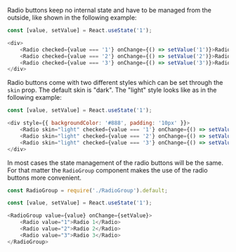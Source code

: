 Radio buttons keep no internal state and have to be managed from the outside, like shown in the
following example:

```javascript
const [value, setValue] = React.useState('1');

<div>
    <Radio checked={value === '1'} onChange={() => setValue('1')}>Radio 1</Radio>
    <Radio checked={value === '2'} onChange={() => setValue('2')}>Radio 2</Radio>
    <Radio checked={value === '3'} onChange={() => setValue('3')}>Radio 3</Radio>
</div>
```

Radio buttons come with two different styles which can be set through the `skin` prop. The default skin is "dark".
The "light" style looks like as in the following example:

```javascript
const [value, setValue] = React.useState('1');

<div style={{ backgroundColor: '#888', padding: '10px' }}>
    <Radio skin="light" checked={value === '1'} onChange={() => setValue('1')}>Radio 1</Radio>
    <Radio skin="light" checked={value === '2'} onChange={() => setValue('2')}>Radio 2</Radio>
    <Radio skin="light" checked={value === '3'} onChange={() => setValue('3')}>Radio 3</Radio>
</div>
```

In most cases the state management of the radio buttons will be the same.
For that matter the `RadioGroup` component makes the use of the radio buttons more convenient.

```javascript
const RadioGroup = require('./RadioGroup').default;

const [value, setValue] = React.useState('1');

<RadioGroup value={value} onChange={setValue}>
    <Radio value="1">Radio 1</Radio>
    <Radio value="2">Radio 2</Radio>
    <Radio value="3">Radio 3</Radio>
</RadioGroup>
```
